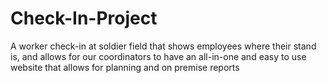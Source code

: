 # Check-In-Project
A worker check-in at soldier field that shows employees where their stand is, and allows for our coordinators to have an all-in-one and easy to use website that allows for planning and on premise reports 

